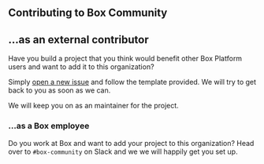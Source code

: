 ## Contributing to Box Community

## ...as an external contributor

Have you build a project that you think would benefit other Box Platform users and want to add it to this organization? 

Simply [open a new issue](https://github.com/workbetta/community-guidelines/issues/new) and follow the template provided. We will try to get back to you as soon as we can.

We will keep you on as an maintainer for the project.

### ...as a Box employee

Do you work at Box and want to add your project to this organization? Head over to `#box-community` on Slack and we we will happily get you set up.
